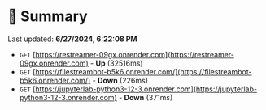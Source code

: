 # 📖 Summary
Last updated: **6/27/2024, 6:22:08 PM**

- `GET` [https://restreamer-09gx.onrender.com](https://restreamer-09gx.onrender.com) - **Up** (32516ms)
- `GET` [https://filestreambot-b5k6.onrender.com/](https://filestreambot-b5k6.onrender.com/) - **Down** (226ms)
- `GET` [https://jupyterlab-python3-12-3.onrender.com](https://jupyterlab-python3-12-3.onrender.com) - **Down** (371ms)

